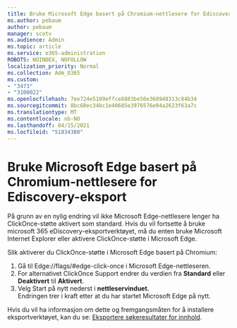 ```yaml
---
title: Bruke Microsoft Edge basert på Chromium-nettlesere for Ediscovery-eksport
ms.author: pebaum
author: pebaum
manager: scotv
ms.audience: Admin
ms.topic: article
ms.service: o365-administration
ROBOTS: NOINDEX, NOFOLLOW
localization_priority: Normal
ms.collection: Adm_O365
ms.custom:
- "3473"
- "3100022"
ms.openlocfilehash: 7ee724e5109effce8883be50e360948313c84b34
ms.sourcegitcommit: 8bc60ec34bc1e40685e3976576e04a2623f63a7c
ms.translationtype: MT
ms.contentlocale: nb-NO
ms.lasthandoff: 04/15/2021
ms.locfileid: "51834380"
---
```

# <a name="using-microsoft-edge-based-on-chromium-browsers-for-ediscovery-export"></a>Bruke Microsoft Edge basert på Chromium-nettlesere for Ediscovery-eksport

På grunn av en nylig endring vil ikke Microsoft Edge-nettlesere lenger ha ClickOnce-støtte aktivert som standard. Hvis du vil fortsette å bruke microsoft 365 eDiscovery-eksportverktøyet, må du enten bruke Microsoft Internet Explorer eller aktivere ClickOnce-støtte i Microsoft Edge. 

Slik aktiverer du ClickOnce-støtte i Microsoft Edge basert på Chromium: 
1. Gå til Edge://flags/#edge-click-once i Microsoft Edge-nettleseren.
2. For alternativet ClickOnce Support endrer du verdien fra **Standard** eller **Deaktivert** til **Aktivert**. 
3. Velg Start på nytt nederst i **nettleservinduet.** <br>
 Endringen trer i kraft etter at du har startet Microsoft Edge på nytt. 

Hvis du vil ha informasjon om dette og fremgangsmåten for å installere eksportverktøyet, kan du se: [ Eksportere søkeresultater for innhold](https://docs.microsoft.com/microsoft-365/compliance/export-search-results).